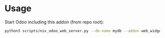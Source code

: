# Usage

Start Odoo including this addon (from repo root):

```bash
python3 scripts/nix_odoo_web_server.py --db-name mydb --addon web_widget_dropdown_dynamic
```
